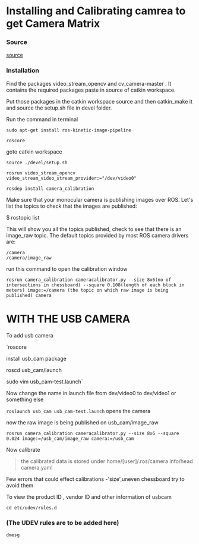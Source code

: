 # Installing and Calibrating camrea to get Camera Matrix

### Source

[source](http://wiki.ros.org/camera_calibration/Tutorials/MonocularCalibration)


### Installation
Find the packages video_stream_opencv and cv_camera-master . It contains the required packages paste in source of catkin workspace. 

Put those packages in the catkin workspace source and then catkin_make it and source the setup.sh file in devel folder.

Run the command in terminal

`sudo apt-get install ros-kinetic-image-pipeline`

`roscore`

goto catkin workspace 

`source ./devel/setup.sh`

`rosrun video_stream_opencv video_stream_video_stream_provider:="/dev/video0" `

`rosdep install camera_calibration`

Make sure that your monocular camera is publishing images over ROS. Let's list the topics to check that the images are published:

$ rostopic list

This will show you all the topics published, check to see that there is an image_raw topic. The default topics provided by most ROS camera drivers are:

    /camera
    /camera/image_raw

run this command to open the calibration window

`rosrun camera_calibration cameracalibrator.py --size 8x6(no of intersections in chessboard) --square 0.108(length of each block in meters) image:=/camera (the topic on which raw image is being published) camera`

#   WITH THE USB CAMERA

To add usb camera

`roscore

install usb_cam package

roscd usb_cam/launch

sudo vim usb_cam-test.launch`

Now change the name in launch file from dev/video0 to dev/video1 or something else

`roslaunch usb_cam usb_cam-test.launch` opens the camera

now the raw image is being published on usb_cam/image_raw

`rosrun camera_calibration cameracalibrator.py --size 8x6 --square 0.024 image:=/usb_cam/image_raw camera:=/usb_cam`

Now calibrate

> the calibrated data is stored under home/[user]/.ros/camera info/head camera.yaml

Few errors that could effect calibrations -'size',uneven chessboard try to avoid them

To view the product ID , vendor ID and other information of usbcam

`cd etc/udev/rules.d`

### (The UDEV rules are to be added here)

`dmesg`
